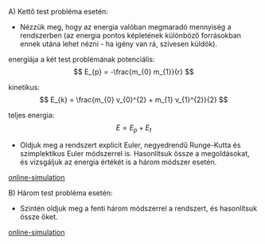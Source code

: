 A) Kettő test probléma esetén:
- Nézzük meg, hogy az energia valóban megmaradó mennyiség a rendszerben (az energia pontos képletének különböző forrásokban ennek utána lehet nézni - ha igény van rá, szívesen küldök).

energiája a két test problémának
potenciális:
$$
E_{p} = -\frac{m_{0} m_{1}}{r}
$$

kinetikus:
$$
E_{k} = \frac{m_{0} v_{0}^{2} + m_{1} v_{1}^{2}}{2}
$$

teljes energia:
$$
E = E_{p} + E_{t}
$$

- Oldjuk meg a rendszert explicit Euler, negyedrendű Runge-Kutta és szimplektikus Euler módszerrel is. Hasonlítsuk össze a megoldásokat, és vizsgáljuk az energia értékét is a három módszer esetén.

[online-simulation](https://leonardo-toffalini.github.io/n-body-problem/js/)


B) Három test probléma esetén:
- Szintén oldjuk meg a fenti három módszerrel a rendszert, és hasonlítsuk össze őket.

[online-simulation](https://leonardo-toffalini.github.io/n-body-problem/js/)